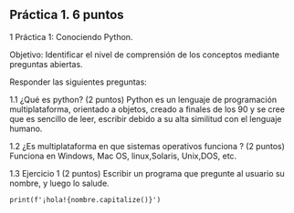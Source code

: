 ## Práctica 1. 6 puntos
1 Práctica 1: Conociendo Python.

Objetivo: Identificar el nivel de comprensión de los conceptos mediante preguntas
abiertas.

Responder las siguientes preguntas:

1.1 ¿Qué es python? (2 puntos)
Python es un lenguaje de programación multiplataforma, orientado a objetos, creado a finales de los 90 y se cree que es sencillo de leer, escribir debido a su alta similitud con el lenguaje humano.

1.2 ¿Es multiplataforma en que sistemas operativos funciona ? (2 puntos)
Funciona en Windows, Mac OS, linux,Solaris, Unix,DOS, etc.

1.3 Ejercicio 1 (2 puntos)
Escribir un programa que pregunte al usuario su nombre, y luego lo salude.


``` nombre=input('Ingrese su nombre')
print(f'¡hola!{nombre.capitalize()}')
```
